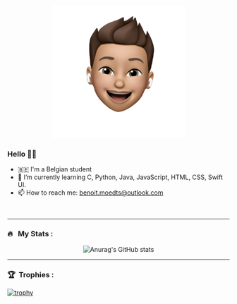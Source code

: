 <div id="header" align="center">
<img src="/Image 34.png" alt="ProfilePicture" width="300"/>
</div>

### Hello 🐼👋
- 🇧🇪 I'm a Belgian student
- 🌱 I’m currently learning C, Python, Java, JavaScript, HTML, CSS, Swift UI.
- 📫 How to reach me: benoit.moedts@outlook.com

<div id="header" align="center">
<img src="https://komarev.com/ghpvc/?username=benmdts&style=flat-square&color=blue" alt=""/>
</div>

---

### 🔥 &nbsp; My Stats :
<div id="header" align="center">

![Anurag's GitHub stats](https://github-readme-stats.vercel.app/api?username=benmdts&show_icons=true&theme=radical)
  </div>

---
### 🏆 &nbsp;Trophies :

[![trophy](https://github-profile-trophy.vercel.app/?username=benmdts&theme=onedark)](https://github.com/ryo-ma/github-profile-trophy)
